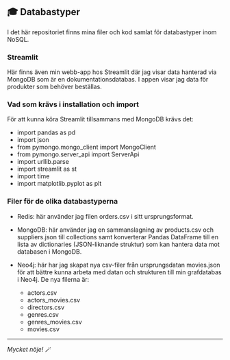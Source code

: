 ## 🎓 Databastyper

I det här repositoriet finns mina filer och kod samlat för databastyper inom NoSQL. 

### Streamlit

Här finns även min webb-app hos Streamlit där jag visar data hanterad via MongoDB som är en dokumentationsdatabas. I appen visar jag data för produkter som behöver beställas.

### Vad som krävs i installation och import

För att kunna köra Streamlit tillsammans med MongoDB krävs det:

* import pandas as pd
* import json
* from pymongo.mongo_client import MongoClient
* from pymongo.server_api import ServerApi
* import urllib.parse 
* import streamlit as st
* import time
* import matplotlib.pyplot as plt

### Filer för de olika databastyperna

* Redis: här använder jag filen orders.csv i sitt ursprungsformat.
  
* MongoDB: här använder jag en sammanslagning av products.csv och suppliers.json till collections samt konverterar Pandas DataFrame till en lista av dictionaries (JSON-liknande struktur) som kan hantera data mot databasen i MongoDB.
  
* Neo4j: här har jag skapat nya csv-filer från ursprungsdatan movies.json för att bättre kunna arbeta med datan och strukturen till min grafdatabas i Neo4j. De nya filerna är:
    * actors.csv
    * actors_movies.csv
    * directors.csv
    * genres.csv
    * genres_movies.csv
    * movies.csv
_______________________________________________________________________________________________

*Mycket nöje!* 🪄
